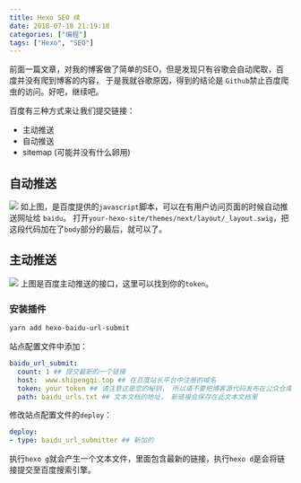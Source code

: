 ```yaml
---
title: Hexo SEO 续
date: 2018-07-18 21:19:18
categories: ["编程"]
tags: ["Hexo", "SEO"]
---
```


前面一篇文章，对我的博客做了简单的SEO，但是发现只有谷歌会自动爬取，百度并没有爬到博客的内容，
于是我就谷歌原因，得到的结论是 `Github`禁止百度爬虫的访问。好吧，继续吧。

<!-- more -->

百度有三种方式来让我们提交链接：
- 主动推送
- 自动推送
- sitemap (可能并没有什么卵用)

## 自动推送
![](/images/seo/autopush.JPG)
如上图，是百度提供的`javascript`脚本，可以在有用户访问页面的时候自动推送网址给 `baidu`。
打开`your-hexo-site/themes/next/layout/_layout.swig`，把这段代码加在了`body`部分的最后，就可以了。

## 主动推送
![](/images/seo/baidupush.JPG)
上图是百度主动推送的接口，这里可以找到你的`token`。

### 安装插件
```bash
yarn add hexo-baidu-url-submit
```

站点配置文件中添加：
```yml
baidu_url_submit:
  count: 1 ## 提交最新的一个链接
  host:  www.shipengqi.top ## 在百度站长平台中注册的域名
  token: your token ## 请注意这是您的秘钥， 所以请不要把博客源代码发布在公众仓库里!
  path: baidu_urls.txt ## 文本文档的地址， 新链接会保存在此文本文档里
```

修改站点配置文件的`deploy`：
```yml
deploy:
- type: baidu_url_submitter ## 新加的
```

执行`hexo g`就会产生一个文本文件，里面包含最新的链接，执行`hexo d`是会将链接提交至百度搜索引擎。
